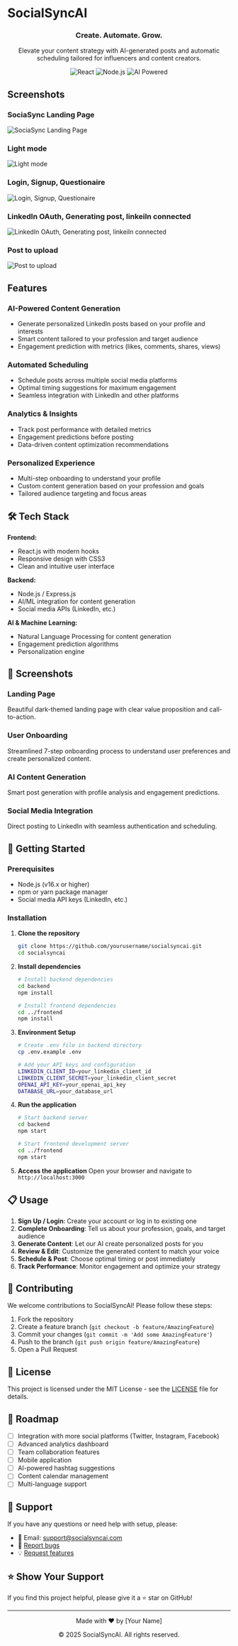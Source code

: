 #  SocialSyncAI

<div align="center">
  <h3>Create. Automate. Grow.</h3>
  <p>Elevate your content strategy with AI-generated posts and automatic scheduling tailored for influencers and content creators.</p>
  
  ![React](https://img.shields.io/badge/React-18.x-blue.svg)
  ![Node.js](https://img.shields.io/badge/Node.js-16.x-green.svg)
  ![AI Powered](https://img.shields.io/badge/AI-Powered-orange.svg)
</div>

##  Screenshots

### SociaSync Landing Page
![SociaSync Landing Page ](https://github.com/vedansh-malik/SocailSync/blob/694ea077e334b5a6db25cb5fb09856846dce93ba/Screenshot%202025-08-26%20145719.png)  

### Light mode
![Light mode](https://github.com/vedansh-malik/SocailSync/blob/694ea077e334b5a6db25cb5fb09856846dce93ba/Screenshot%202025-08-26%20145745.png)

### Login, Signup, Questionaire
![Login, Signup, Questionaire](https://github.com/vedansh-malik/SocailSync/blob/ed0f9061966a1034072ff6d032ef9c764496cf4c/ss%20of%20page.png)

### LinkedIn OAuth, Generating post, linkeiIn connected
![LinkedIn OAuth, Generating post, linkeiIn connected](https://github.com/vedansh-malik/SocailSync/blob/ed0f9061966a1034072ff6d032ef9c764496cf4c/ss%20Linkedin%20auth.png)

### Post to upload
![Post to upload](https://github.com/vedansh-malik/SocailSync/blob/ed0f9061966a1034072ff6d032ef9c764496cf4c/Screenshot%202025-08-26%20151027.png)

##  Features

###  **AI-Powered Content Generation**
- Generate personalized LinkedIn posts based on your profile and interests
- Smart content tailored to your profession and target audience
- Engagement prediction with metrics (likes, comments, shares, views)

###  **Automated Scheduling**
- Schedule posts across multiple social media platforms
- Optimal timing suggestions for maximum engagement
- Seamless integration with LinkedIn and other platforms

###  **Analytics & Insights**
- Track post performance with detailed metrics
- Engagement predictions before posting
- Data-driven content optimization recommendations

###  **Personalized Experience**
- Multi-step onboarding to understand your profile
- Custom content generation based on your profession and goals
- Tailored audience targeting and focus areas

## 🛠️ Tech Stack

**Frontend:**
- React.js with modern hooks
- Responsive design with CSS3
- Clean and intuitive user interface

**Backend:**
- Node.js / Express.js
- AI/ML integration for content generation
- Social media APIs (LinkedIn, etc.)

**AI & Machine Learning:**
- Natural Language Processing for content generation
- Engagement prediction algorithms
- Personalization engine

## 📱 Screenshots

### Landing Page
Beautiful dark-themed landing page with clear value proposition and call-to-action.

### User Onboarding
Streamlined 7-step onboarding process to understand user preferences and create personalized content.

### AI Content Generation
Smart post generation with profile analysis and engagement predictions.

### Social Media Integration
Direct posting to LinkedIn with seamless authentication and scheduling.

## 🚀 Getting Started

### Prerequisites
- Node.js (v16.x or higher)
- npm or yarn package manager
- Social media API keys (LinkedIn, etc.)

### Installation

1. **Clone the repository**
   ```bash
   git clone https://github.com/yourusername/socialsyncai.git
   cd socialsyncai
   ```

2. **Install dependencies**
   ```bash
   # Install backend dependencies
   cd backend
   npm install

   # Install frontend dependencies
   cd ../frontend
   npm install
   ```

3. **Environment Setup**
   ```bash
   # Create .env file in backend directory
   cp .env.example .env
   
   # Add your API keys and configuration
   LINKEDIN_CLIENT_ID=your_linkedin_client_id
   LINKEDIN_CLIENT_SECRET=your_linkedin_client_secret
   OPENAI_API_KEY=your_openai_api_key
   DATABASE_URL=your_database_url
   ```

4. **Run the application**
   ```bash
   # Start backend server
   cd backend
   npm start

   # Start frontend development server
   cd ../frontend
   npm start
   ```

5. **Access the application**
   Open your browser and navigate to `http://localhost:3000`

## 📋 Usage

1. **Sign Up / Login**: Create your account or log in to existing one
2. **Complete Onboarding**: Tell us about your profession, goals, and target audience
3. **Generate Content**: Let our AI create personalized posts for you
4. **Review & Edit**: Customize the generated content to match your voice
5. **Schedule & Post**: Choose optimal timing or post immediately
6. **Track Performance**: Monitor engagement and optimize your strategy

## 🤝 Contributing

We welcome contributions to SocialSyncAI! Please follow these steps:

1. Fork the repository
2. Create a feature branch (`git checkout -b feature/AmazingFeature`)
3. Commit your changes (`git commit -m 'Add some AmazingFeature'`)
4. Push to the branch (`git push origin feature/AmazingFeature`)
5. Open a Pull Request

## 📝 License

This project is licensed under the MIT License - see the [LICENSE](LICENSE) file for details.

## 🌟 Roadmap

- [ ] Integration with more social platforms (Twitter, Instagram, Facebook)
- [ ] Advanced analytics dashboard
- [ ] Team collaboration features
- [ ] Mobile application
- [ ] AI-powered hashtag suggestions
- [ ] Content calendar management
- [ ] Multi-language support

## 💬 Support

If you have any questions or need help with setup, please:

- 📧 Email: support@socialsyncai.com
- 🐛 [Report bugs](https://github.com/yourusername/socialsyncai/issues)
- 💡 [Request features](https://github.com/yourusername/socialsyncai/issues)

## ⭐ Show Your Support

If you find this project helpful, please give it a ⭐ star on GitHub!

---

<div align="center">
  <p>Made with ❤️ by [Your Name]</p>
  <p>© 2025 SocialSyncAI. All rights reserved.</p>
</div>
